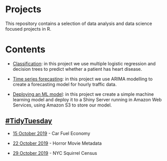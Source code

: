 # Projects

This repository contains a selection of data analysis and data science focused projects in R.

# Contents

* [Classification](https://github.com/Jamie3213/heart-disease-classification): in this project we use multiple logistic regression and decision trees to predict whether a patient has heart disease.

* [Time series forecasting](https://github.com/Jamie3213/traffic-time-series): in this project we use ARIMA modelling to create a forecasting model for hourly traffic data.

* [Deploying an ML model](https://github.com/Jamie3213/shiny-model-deployment): in this project we create a simple machine learning model and deploy it to a Shiny Server running in Amazon Web Services, using Amazon S3 to store our model.



## [\#TidyTuesday](https://github.com/rfordatascience/tidytuesday)

* [15 October 2019](https://github.com/Jamie3213/TidyTuesday2019-10-15) - Car Fuel Economy

* [22 October 2019](https://github.com/Jamie3213/TidyTuesday2019-22-10) - Horror Movie Metadata

* [29 October 2019](https://github.com/Jamie3213/TidyTuesday2019-10-29) - NYC Squirrel Census
